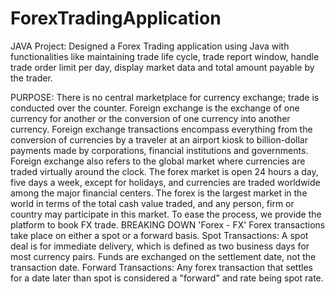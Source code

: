 # ForexTradingApplication
JAVA Project: Designed a Forex Trading application using Java with functionalities like maintaining trade life cycle, trade report window, handle trade order limit per day, display market data and total amount payable by the trader.

PURPOSE:
There is no central marketplace for currency exchange; trade is conducted over the counter. Foreign exchange is the exchange of one currency for another or the conversion of one currency into another currency. Foreign exchange transactions encompass everything from the conversion of currencies by a traveler at an airport kiosk to billion-dollar payments made by corporations, financial institutions and governments. 
Foreign exchange also refers to the global market where currencies are traded virtually around the clock. The forex market is open 24 hours a day, five days a week, except for holidays, and currencies are traded worldwide among the major financial centers. The forex is the largest market in the world in terms of the total cash value traded, and any person, firm or country may participate in this market. 
To ease the process, we provide the platform to book FX trade.
BREAKING DOWN 'Forex - FX'
Forex transactions take place on either a spot or a forward basis.
Spot Transactions: A spot deal is for immediate delivery, which is defined as two business days for most currency pairs. Funds are exchanged on the settlement date, not the transaction date.
Forward Transactions: Any forex transaction that settles for a date later than spot is considered a "forward" and rate being spot rate.


